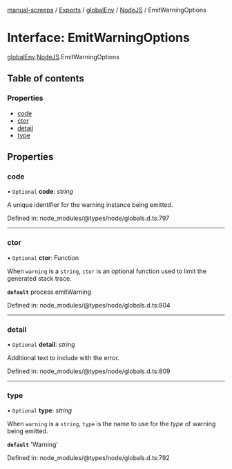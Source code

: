 [manual-screeps](../README.md) / [Exports](../modules.md) / [globalEnv](../modules/globalenv.md) / [NodeJS](../modules/globalenv.nodejs.md) / EmitWarningOptions

# Interface: EmitWarningOptions

[globalEnv](../modules/globalenv.md).[NodeJS](../modules/globalenv.nodejs.md).EmitWarningOptions

## Table of contents

### Properties

- [code](globalenv.nodejs.emitwarningoptions.md#code)
- [ctor](globalenv.nodejs.emitwarningoptions.md#ctor)
- [detail](globalenv.nodejs.emitwarningoptions.md#detail)
- [type](globalenv.nodejs.emitwarningoptions.md#type)

## Properties

### code

• `Optional` **code**: *string*

A unique identifier for the warning instance being emitted.

Defined in: node_modules/@types/node/globals.d.ts:797

___

### ctor

• `Optional` **ctor**: Function

When `warning` is a `string`, `ctor` is an optional function used to limit the generated stack trace.

**`default`** process.emitWarning

Defined in: node_modules/@types/node/globals.d.ts:804

___

### detail

• `Optional` **detail**: *string*

Additional text to include with the error.

Defined in: node_modules/@types/node/globals.d.ts:809

___

### type

• `Optional` **type**: *string*

When `warning` is a `string`, `type` is the name to use for the _type_ of warning being emitted.

**`default`** 'Warning'

Defined in: node_modules/@types/node/globals.d.ts:792
